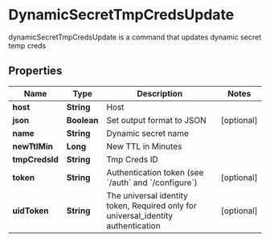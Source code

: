

# DynamicSecretTmpCredsUpdate

dynamicSecretTmpCredsUpdate is a command that updates dynamic secret temp creds

## Properties

| Name | Type | Description | Notes |
|------------ | ------------- | ------------- | -------------|
|**host** | **String** | Host |  |
|**json** | **Boolean** | Set output format to JSON |  [optional] |
|**name** | **String** | Dynamic secret name |  |
|**newTtlMin** | **Long** | New TTL in Minutes |  |
|**tmpCredsId** | **String** | Tmp Creds ID |  |
|**token** | **String** | Authentication token (see &#x60;/auth&#x60; and &#x60;/configure&#x60;) |  [optional] |
|**uidToken** | **String** | The universal identity token, Required only for universal_identity authentication |  [optional] |



